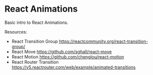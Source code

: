 # React Animations

Basic intro to React Animations.

Resources:

- React Transition Group https://reactcommunity.org/react-transition-group/
- React Move https://github.com/sghall/react-move
- React Motion https://github.com/chenglou/react-motion
- React Router Transition https://v5.reactrouter.com/web/example/animated-transitions
